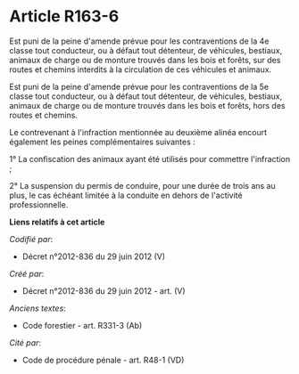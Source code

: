 # Article R163-6

Est puni de la peine d'amende prévue pour les contraventions de la 4e classe tout conducteur, ou à défaut tout détenteur, de
véhicules, bestiaux, animaux de charge ou de monture trouvés dans les bois et forêts, sur des routes et chemins interdits à
la circulation de ces véhicules et animaux.

Est puni de la peine d'amende prévue pour les contraventions de la 5e classe tout conducteur, ou à défaut tout détenteur, de
véhicules, bestiaux, animaux de charge ou de monture trouvés dans les bois et forêts, hors des routes et chemins.

Le contrevenant à l'infraction mentionnée au deuxième alinéa encourt également les peines complémentaires suivantes :

1° La confiscation des animaux ayant été utilisés pour commettre l'infraction ;

2° La suspension du permis de conduire, pour une durée de trois ans au plus, le cas échéant limitée à la conduite en dehors
de l'activité professionnelle.

**Liens relatifs à cet article**

_Codifié par_:

  - Décret n°2012-836 du 29 juin 2012 (V)

_Créé par_:

  - Décret n°2012-836 du 29 juin 2012 - art. (V)

_Anciens textes_:

  - Code forestier - art. R331-3 (Ab)

_Cité par_:

  - Code de procédure pénale - art. R48-1 (VD)
